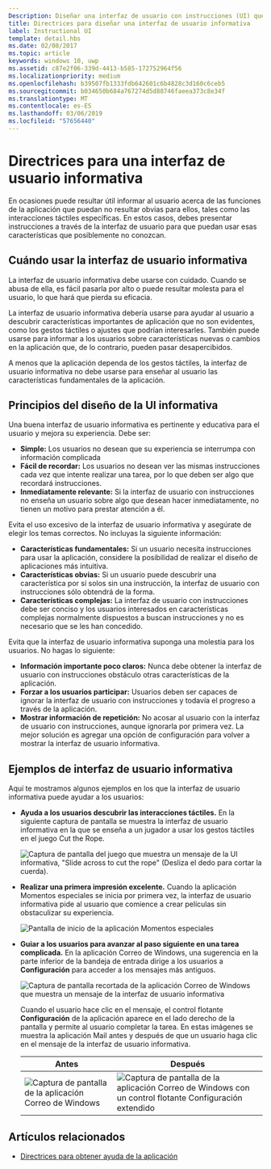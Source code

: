 ```yaml
---
Description: Diseñar una interfaz de usuario con instrucciones (UI) que enseña a los usuarios a trabajar con su aplicación para UWP.
title: Directrices para diseñar una interfaz de usuario informativa
label: Instructional UI
template: detail.hbs
ms.date: 02/08/2017
ms.topic: article
keywords: windows 10, uwp
ms.assetid: c87e2f06-339d-4413-b585-172752964f56
ms.localizationpriority: medium
ms.openlocfilehash: b39507fb1333fdb642601c6b4828c3d160c6ceb5
ms.sourcegitcommit: b034650b684a767274d5d88746faeea373c8e34f
ms.translationtype: MT
ms.contentlocale: es-ES
ms.lasthandoff: 03/06/2019
ms.locfileid: "57656440"
---
```

# <a name="instructional-ui-guidelines"></a>Directrices para una interfaz de usuario informativa



En ocasiones puede resultar útil informar al usuario acerca de las funciones de la aplicación que puedan no resultar obvias para ellos, tales como las interacciones táctiles específicas. En estos casos, debes presentar instrucciones a través de la interfaz de usuario para que puedan usar esas características que posiblemente no conozcan.

## <a name="when-to-use-instructional-ui"></a>Cuándo usar la interfaz de usuario informativa

La interfaz de usuario informativa debe usarse con cuidado. Cuando se abusa de ella, es fácil pasarla por alto o puede resultar molesta para el usuario, lo que hará que pierda su eficacia.

La interfaz de usuario informativa debería usarse para ayudar al usuario a descubrir características importantes de aplicación que no son evidentes, como los gestos táctiles o ajustes que podrían interesarles. También puede usarse para informar a los usuarios sobre características nuevas o cambios en la aplicación que, de lo contrario, pueden pasar desapercibidos.

A menos que la aplicación dependa de los gestos táctiles, la interfaz de usuario informativa no debe usarse para enseñar al usuario las características fundamentales de la aplicación.

## <a name="principles-of-writing-instructional-ui"></a>Principios del diseño de la UI informativa

Una buena interfaz de usuario informativa es pertinente y educativa para el usuario y mejora su experiencia. Debe ser:

-   **Simple:** Los usuarios no desean que su experiencia se interrumpa con información complicada
-   **Fácil de recordar:** Los usuarios no desean ver las mismas instrucciones cada vez que intente realizar una tarea, por lo que deben ser algo que recordará instrucciones.
-   **Inmediatamente relevante:** Si la interfaz de usuario con instrucciones no enseña un usuario sobre algo que desean hacer inmediatamente, no tienen un motivo para prestar atención a él.

Evita el uso excesivo de la interfaz de usuario informativa y asegúrate de elegir los temas correctos. No incluyas la siguiente información:

-   **Características fundamentales:** Si un usuario necesita instrucciones para usar la aplicación, considere la posibilidad de realizar el diseño de aplicaciones más intuitiva.
-   **Características obvias:** Si un usuario puede descubrir una característica por sí solos sin una instrucción, la interfaz de usuario con instrucciones sólo obtendrá de la forma.
-   **Características complejas:** La interfaz de usuario con instrucciones debe ser conciso y los usuarios interesados en características complejas normalmente dispuestos a buscan instrucciones y no es necesario que se les han concedido.

Evita que la interfaz de usuario informativa suponga una molestia para los usuarios. No hagas lo siguiente:

-   **Información importante poco claros:** Nunca debe obtener la interfaz de usuario con instrucciones obstáculo otras características de la aplicación.
-   **Forzar a los usuarios participar:** Usuarios deben ser capaces de ignorar la interfaz de usuario con instrucciones y todavía el progreso a través de la aplicación.
-   **Mostrar información de repetición:** No acosar al usuario con la interfaz de usuario con instrucciones, aunque ignorarla por primera vez. La mejor solución es agregar una opción de configuración para volver a mostrar la interfaz de usuario informativa.

## <a name="examples-of-instructional-ui"></a>Ejemplos de interfaz de usuario informativa

Aquí te mostramos algunos ejemplos en los que la interfaz de usuario informativa puede ayudar a los usuarios:

-   **Ayuda a los usuarios descubrir las interacciones táctiles.** En la siguiente captura de pantalla se muestra la interfaz de usuario informativa en la que se enseña a un jugador a usar los gestos táctiles en el juego Cut the Rope.

    ![Captura de pantalla del juego que muestra un mensaje de la UI informativa, "Slide across to cut the rope" (Desliza el dedo para cortar la cuerda).](images/in-game-controls-3.png)

-   **Realizar una primera impresión excelente.** Cuando la aplicación Momentos especiales se inicia por primera vez, la interfaz de usuario informativa pide al usuario que comience a crear películas sin obstaculizar su experiencia.

    ![Pantalla de inicio de la aplicación Momentos especiales](images/instructional-ui-movie.png)

-   **Guiar a los usuarios para avanzar al paso siguiente en una tarea complicada.** En la aplicación Correo de Windows, una sugerencia en la parte inferior de la bandeja de entrada dirige a los usuarios a **Configuración** para acceder a los mensajes más antiguos.

    ![Captura de pantalla recortada de la aplicación Correo de Windows que muestra un mensaje de la interfaz de usuario informativa](images/instructional-ui-mail-inbox.png)

    Cuando el usuario hace clic en el mensaje, el control flotante **Configuración** de la aplicación aparece en el lado derecho de la pantalla y permite al usuario completar la tarea. En estas imágenes se muestra la aplicación Mail antes y después de que un usuario haga clic en el mensaje de la interfaz de usuario informativa.

    | Antes                                                               | Después                                                                                                        |
    |----------------------------------------------------------------------|--------------------------------------------------------------------------------------------------------------|
    | ![Captura de pantalla de la aplicación Correo de Windows](images/instructional-ui-mail.png) | ![Captura de pantalla de la aplicación Correo de Windows con un control flotante Configuración extendido](images/instructional-ui-mail-flyout.png) |

## <a name="related-articles"></a>Artículos relacionados

* [Directrices para obtener ayuda de la aplicación](guidelines-for-app-help.md)
